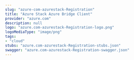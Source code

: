 ```yaml
---
slug: "azure-com-azurestack-Registration"
title: "Azure Stack Azure Bridge Client"
provider: "azure.com"
description: null
logo: "azure.com-azurestack-Registration-logo.png"
logoMediaType: "image/png"
tags:
- "cloud"
stubs: "azure.com-azurestack-Registration-stubs.json"
swagger: "azure.com-azurestack-Registration-swagger.json"
---
```

